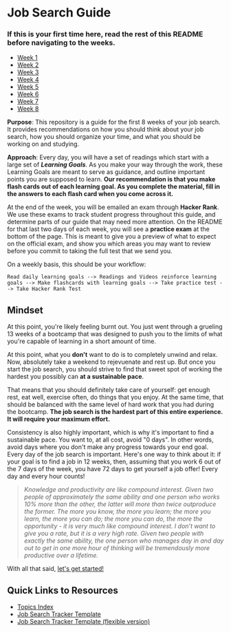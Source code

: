 # Job Search Guide

### **If this is your first time here, read the rest of this README before navigating to the weeks.**

* [Week 1](./weeks/01)
* [Week 2](./weeks/02)
* [Week 3](./weeks/03)
* [Week 4](./weeks/04)
* [Week 5](./weeks/05)
* [Week 6](./weeks/06)
* [Week 7](./weeks/07)
* [Week 8](./weeks/08)

**Purpose**: This repository is a guide for the first 8 weeks of your job search. It provides recommendations on how you should think about your job search, how you should organize your time, and what you should be working on and studying.

**Approach**: Every day, you will have a set of readings which start with a large set of **_Learning Goals_**. As you make your way through the work, these Learning Goals are meant to serve as guidance, and outline important points you are supposed to learn. **Our recommendation is that you make flash cards out of each learning goal. As you complete the material, fill in the answers to each flash card when you come across it.**

At the end of the week, you will be emailed an exam through **Hacker Rank**. We use these exams to track student progress throughout this guide, and determine parts of our guide that may need more attention. On the README for that last two days of each week, you will see a **practice exam** at the bottom of the page. This is meant to give you a preview of what to expect on the official exam, and show you which areas you may want to review before you commit to taking the full test that we send you. 

On a weekly basis, this should be your workflow:

`Read daily learning goals --> Readings and Videos reinforce learning goals --> Make flashcards with learning goals --> Take practice test --> Take Hacker Rank Test`

## Mindset

At this point, you're likely feeling burnt out. You just went through a grueling 13 weeks of a bootcamp that was designed to push you to the limits of what you're capable of learning in a short amount of time.

At this point, what you **don't** want to do is to completely unwind and relax. Now, absolutely take a weekend to rejevuenate and rest up. But once you start the job search, you should strive to find that sweet spot of working the hardest you possibly can **at a sustainable pace**.

That means that you should definitely take care of yourself: get enough rest, eat well, exercise often, do things that you enjoy. At the same time, that should be balanced with the same level of hard work that you had during the bootcamp. **The job search is the hardest part of this entire experience. It will require your maximum effort.**

Consistency is also highly important, which is why it's important to find a sustainable pace. You want to, at all cost, avoid "0 days". In other words, avoid days where you don't make any progress towards your end goal. Every day of the job search is important. Here's one way to think about it: if your goal is to find a job in 12 weeks, then, assuming that you work 6 out of the 7 days of the week, you have 72 days to get yourself a job offer! Every day and every hour counts!

> _Knowledge and productivity are like compound interest. Given two people of approximately the same ability and one person who works 10% more than the other, the latter will more than twice outproduce the former. The more you know, the more you learn; the more you learn, the more you can do; the more you can do, the more the opportunity - it is very much like compound interest. I don’t want to give you a rate, but it is a very high rate. Given two people with exactly the same ability, the one person who manages day in and day out to get in one more hour of thinking will be tremendously more productive over a lifetime._

With all that said, [let's get started!](./getting-started.md)

## Quick Links to Resources

* [Topics Index](./topics-index)
* [Job Search Tracker Template](https://docs.google.com/spreadsheets/d/1cSYFS8h4DaWq98zMB8R2ou133WnxPE1_5vD3vUeomj0/edit#gid=1459290541)
* [Job Search Tracker Template (flexible version)](https://docs.google.com/spreadsheets/d/1WqIIEzu1B8qKmIhXWe0UssLTJlewg_IyhI_lwzwLvcw/edit#gid=0)
